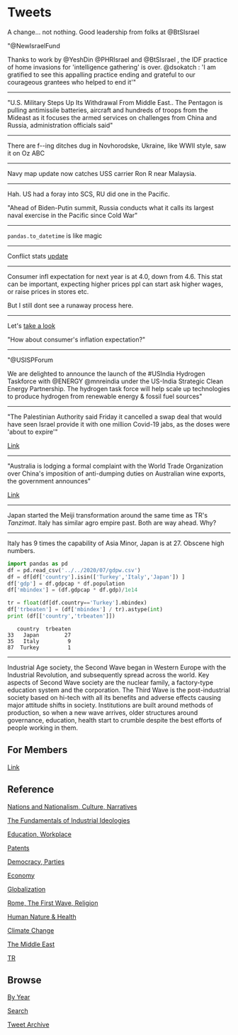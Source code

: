 # Tweets

A change... not nothing. Good leadership from folks at @BtSIsrael

"@NewIsraelFund

Thanks to work by @YeshDin @PHRIsrael and @BtSIsrael , the IDF
practice of home invasions for 'intelligence gathering' is over.
@dsokatch : 'I am gratified to see this appalling practice ending and
grateful to our courageous grantees who helped to end it'"

---

"U.S. Military Steps Up Its Withdrawal From Middle East.. The Pentagon
is pulling antimissile batteries, aircraft and hundreds of troops from
the Mideast as it focuses the armed services on challenges from China
and Russia, administration officials said"

---

There are f--ing ditches dug in Novhorodske, Ukraine, like WWII style,
saw it on Oz ABC

---

Navy map update now catches USS carrier Ron R near Malaysia. 

---

Hah. US had a foray into SCS, RU did one in the Pacific. 

"Ahead of Biden-Putin summit, Russia conducts what it calls its
largest naval exercise in the Pacific since Cold War"

---

`pandas.to_datetime` is like magic

---

Conflict stats [update](2019/05/confstats.md#gdelt)

---

Consumer infl expectation for next year is at 4.0, down from 4.6. This
stat can be important, expecting higher prices ppl can start ask
higher wages, or raise prices in stores etc.

But I still dont see a runaway process here.

---

Let's [take a look](2019/05/stats.md#infexp)

"How about consumer's inflation expectation?"

---

"@USISPForum

We are delighted to announce the launch of the #USIndia Hydrogen
Taskforce with @ENERGY @mnreindia under the US-India Strategic Clean
Energy Partnership. The hydrogen task force will help scale up
technologies to produce hydrogen from renewable energy & fossil fuel
sources"

---

"The Palestinian Authority said Friday it cancelled a swap deal that
would have seen Israel provide it with one million Covid-19 jabs, as
the doses were 'about to expire'"

[Link](http://u.afp.com/UBRR)

---

"Australia is lodging a formal complaint with the World Trade
Organization over China's imposition of anti-dumping duties on
Australian wine exports, the government announces"

[Link](http://u.afp.com/UBRH)

---

Japan started the Meiji transformation around the same time as TR's
*Tanzimat*. Italy has similar agro empire past. Both are way
ahead. Why?

---

Italy has 9 times the capability of Asia Minor, Japan is at 27. Obscene high
numbers.

```python
import pandas as pd
df = pd.read_csv('../../2020/07/gdpw.csv')
df = df[df['country'].isin(['Turkey','Italy','Japan']) ]
df['gdp'] = df.gdpcap * df.population
df['mbindex'] = (df.gdpcap * df.gdp)/1e14

tr = float(df[df.country=='Turkey'].mbindex)
df['trbeaten'] = (df['mbindex'] / tr).astype(int)
print (df[['country','trbeaten']])
```

```text
   country  trbeaten
33   Japan        27
35   Italy         9
87  Turkey         1
```

---

Industrial Age society, the Second Wave began in Western Europe with
the Industrial Revolution, and subsequently spread across the
world. Key aspects of Second Wave society are the nuclear family, a
factory-type education system and the corporation. The Third Wave is
the post-industrial society based on hi-tech with all its benefits and
adverse effects causing major attitude shifts in society. Institutions
are built around methods of production, so when a new wave arrives,
older structures around governance, education, health start to crumble
despite the best efforts of people working in them.

## For Members

[Link](https://thirdwave-members.herokuapp.com)

## Reference

[Nations and Nationalism, Culture, Narratives](/2013/02/nations-and-nationalism.md)

[The Fundamentals of Industrial Ideologies](/2011/04/fundamentals-of-industrial-ideologies.md)

[Education, Workplace](2017/09/education-workplace.md)

[Patents](/2018/09/patents.md)

[Democracy, Parties](/2016/11/democracy.md)

[Economy](/2018/05/economy.md)

[Globalization](/2018/09/globalization.md)

[Rome, The First Wave, Religion](/2017/12/rome.md)

[Human Nature & Health](/2020/07/human-nature.md)

[Climate Change](/2018/12/climate.md)

[The Middle East](/2019/07/middleeast.md)

[TR](../tr)

## Browse

[By Year](years.md)

[Search](search.html)

[Tweet Archive](/tweets/README.md)



